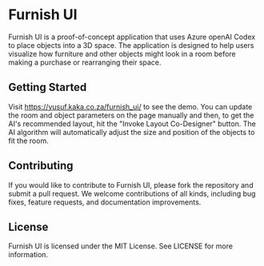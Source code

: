 # Furnish UI

Furnish UI is a proof-of-concept application that uses Azure openAI Codex to place objects into a 3D space. The application is designed to help users visualize how furniture and other objects might look in a room before making a purchase or rearranging their space.

## Getting Started

Visit https://yusuf.kaka.co.za/furnish_ui/ to see the demo. You can update the room and object parameters on the page manually and then, to get the AI's recommended layout, hit the "Invoke Layout Co-Designer" button. The AI algorithm will automatically adjust the size and position of the objects to fit the room.

## Contributing

If you would like to contribute to Furnish UI, please fork the repository and submit a pull request. We welcome contributions of all kinds, including bug fixes, feature requests, and documentation improvements.

## License

Furnish UI is licensed under the MIT License. See LICENSE for more information.